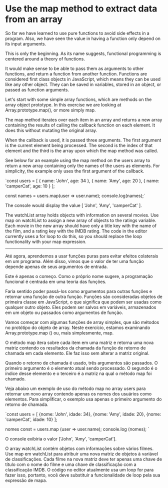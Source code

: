 # Use the map method to extract data from an array

So far we have learned to use pure functions to avoid side effects in a program. Also, we have seen the value in having a function only depend on its input arguments.

This is only the beginning. As its name suggests, functional programming is centered around a theory of functions.

It would make sense to be able to pass them as arguments to other functions, and return a function from another function. Functions are considered first class objects in JavaScript, which means they can be used like any other object. They can be saved in variables, stored in an object, or passed as function arguments.

Let's start with some simple array functions, which are methods on the array object prototype. In this exercise we are looking at Array.prototype.map(), or more simply map.

The map method iterates over each item in an array and returns a new array containing the results of calling the callback function on each element. It does this without mutating the original array.

When the callback is used, it is passed three arguments. The first argument is the current element being processed. The second is the index of that element and the third is the array upon which the map method was called.

See below for an example using the map method on the users array to return a new array containing only the names of the users as elements. For simplicity, the example only uses the first argument of the callback.

`const users = [
  { name: 'John', age: 34 },
  { name: 'Amy', age: 20 },
  { name: 'camperCat', age: 10 }
];

const names = users.map(user => user.name);
console.log(names);`

The console would display the value [ 'John', 'Amy', 'camperCat' ].

The watchList array holds objects with information on several movies. Use map on watchList to assign a new array of objects to the ratings variable. Each movie in the new array should have only a title key with the name of the film, and a rating key with the IMDB rating. The code in the editor currently uses a for loop to do this, so you should replace the loop functionality with your map expression.

---

Até agora, aprendemos a usar funções puras para evitar efeitos colaterais em um programa. Além disso, vimos que o valor de ter uma função depende apenas de seus argumentos de entrada.

Este é apenas o começo. Como o próprio nome sugere, a programação funcional é centrada em uma teoria das funções.

Faria sentido poder passá-los como argumentos para outras funções e retornar uma função de outra função. Funções são consideradas objetos de primeira classe em JavaScript, o que significa que podem ser usadas como qualquer outro objeto. Eles podem ser salvos em variáveis, armazenados em um objeto ou passados ​​como argumentos de função.

Vamos começar com algumas funções de array simples, que são métodos no protótipo do objeto de array. Neste exercício, estamos examinando Array.prototype.map () ou, mais simplesmente, map.

O método map itera sobre cada item em uma matriz e retorna uma nova matriz contendo os resultados da chamada da função de retorno de chamada em cada elemento. Ele faz isso sem alterar a matriz original.

Quando o retorno de chamada é usado, três argumentos são passados. O primeiro argumento é o elemento atual sendo processado. O segundo é o índice desse elemento e o terceiro é a matriz na qual o método map foi chamado.

Veja abaixo um exemplo de uso do método map no array users para retornar um novo array contendo apenas os nomes dos usuários como elementos. Para simplificar, o exemplo usa apenas o primeiro argumento do retorno de chamada.

`const users = [
  {nome: 'John', idade: 34},
  {nome: 'Amy', idade: 20},
  {nome: 'camperCat', idade: 10}
];

nomes const = users.map (user => user.name);
console.log (nomes); `

O console exibiria o valor ['John', 'Amy', 'camperCat'].

O array watchList contém objetos com informações sobre vários filmes. Use map em watchList para atribuir uma nova matriz de objetos à variável de classificações. Cada filme na nova matriz deve ter apenas uma chave de título com o nome do filme e uma chave de classificação com a classificação IMDB. O código no editor atualmente usa um loop for para fazer isso, portanto, você deve substituir a funcionalidade de loop pela sua expressão de mapa. 
